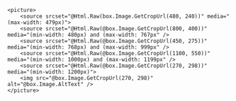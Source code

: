 
    <picture>
        <source srcset="@Html.Raw(box.Image.GetCropUrl(480, 240))" media="(max-width: 479px)">
        <source srcset="@Html.Raw(@box.Image.GetCropUrl(800, 400))" media="(min-width: 480px) and (max-width: 767px" />
        <source srcset="@Html.Raw(@box.Image.GetCropUrl(450, 275))" media="(min-width: 768px) and (max-width: 999px" />
        <source srcset="@Html.Raw(@box.Image.GetCropUrl(1100, 550))" media="(min-width: 1000px) and (max-width: 1199px" />
        <source srcset="@Html.Raw(@box.Image.GetCropUrl(270, 298))" media="(min-width: 1200px)">
        <img src="@box.Image.GetCropUrl(270, 298)" alt="@box.Image.AltText" />
    </picture>
